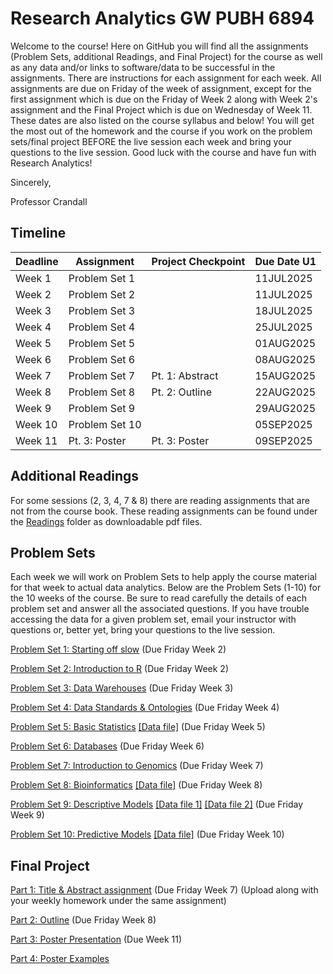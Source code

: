 # Research Analytics GW PUBH 6894

Welcome to the course! Here on GitHub you will find all the assignments (Problem Sets, additional Readings, and Final Project) for the course as well as any data and/or links to software/data to be successful in the assignments.  There are instructions for each assignment for each week.  All assignments are due on Friday of the week of assignment, except for the first assignment which is due on the Friday of Week 2 along with Week 2's assignment and the Final Project which is due on Wednesday of Week 11.  These dates are also listed on the course syllabus and below!  You will get the most out of the homework and the course if you work on the problem sets/final project BEFORE the live session each week and bring your questions to the live session.  Good luck with the course and have fun with Research Analytics!

Sincerely,

Professor Crandall

## Timeline
| Deadline | Assignment | Project Checkpoint | Due Date U1 | 
|:---------|-----------------|--------------------|-------------|
| Week 1 | Problem Set 1 | | 11JUL2025 | 
| Week 2 | Problem Set 2 | | 11JUL2025 | 
| Week 3 | Problem Set 3 | | 18JUL2025 | 
| Week 4 | Problem Set 4 | | 25JUL2025 | 
| Week 5 | Problem Set 5 | | 01AUG2025 | 
| Week 6 | Problem Set 6 | | 08AUG2025 | 
| Week 7 | Problem Set 7 | Pt. 1: Abstract |15AUG2025 |
| Week 8 | Problem Set 8 | Pt. 2: Outline | 22AUG2025 | 
| Week 9 | Problem Set 9 | | 29AUG2025 | 
| Week 10 | Problem Set 10 | | 05SEP2025 | 
| Week 11 | Pt. 3: Poster | Pt. 3: Poster | 09SEP2025 | 

## Additional Readings
For some sessions (2, 3, 4, 7 & 8) there are reading assignments that are not from the course book.  These reading assignments can be found under the [Readings](Readings/) folder as downloadable pdf files.

## Problem Sets

Each week we will work on Problem Sets to help apply the course material for that week to actual data analytics. Below are the Problem Sets (1-10) for the 10 weeks of the course. Be sure to read carefully the details of each problem set and answer all the associated questions. If you have trouble accessing the data for a given problem set, email your instructor with questions or, better yet, bring your questions to the live session.

[Problem Set 1: Starting off slow](ProblemSets/PS1/PS1.md) (Due Friday Week 2)

[Problem Set 2: Introduction to R](ProblemSets/PS2/PS2.md) (Due Friday Week 2)

[Problem Set 3: Data Warehouses](ProblemSets/PS3/PS3.md) (Due Friday Week 3)

[Problem Set 4: Data Standards & Ontologies](ProblemSets/PS4/PS4.md) (Due Friday Week 4)

[Problem Set 5: Basic Statistics](ProblemSets/PS5/PS5.md) [[Data file]](ProblemSets/PS5/sepsis.csv) (Due Friday Week 5)

[Problem Set 6: Databases](ProblemSets/PS6/PS6.md) (Due Friday Week 6)

[Problem Set 7: Introduction to Genomics](ProblemSets/PS7/PS7.md) (Due Friday Week 7)

[Problem Set 8: Bioinformatics](ProblemSets/PS8/PS8.md) [[Data file]](ProblemSets/PS8/all_sequences.fasta) (Due Friday Week 8)

[Problem Set 9: Descriptive Models](ProblemSets/PS9/PS9.md)  [[Data file 1]](ProblemSets/PS9/Session9GeneExpression1000.csv) [[Data file 2]](ProblemSets/PS9/Session9labels.csv) (Due Friday Week 9) 

[Problem Set 10: Predictive Models](ProblemSets/PS10/PS10.md) [[Data file]](ProblemSets/PS10/Session10PimaDiabetesCleanRand.csv) (Due Friday Week 10)

## Final Project
[Part 1: Title & Abstract assignment](Project/Part1.md) (Due Friday Week 7) (Upload along with your weekly homework under the same assignment)

[Part 2: Outline](Project/Part2.md) (Due Friday Week 8)

[Part 3: Poster Presentation](Project/Part3.md) (Due Week 11)

[Part 4: Poster Examples](https://hsrc.himmelfarb.gwu.edu/gw_research_showcase/2021/SPH/)
